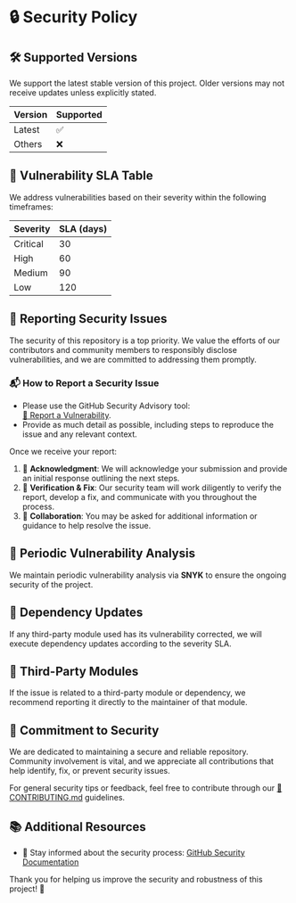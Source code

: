 # 🔒 Security Policy  

## 🛠 Supported Versions  
We support the latest stable version of this project. Older versions may not receive updates unless explicitly stated.  

| Version | Supported |
|---------|-----------|
| Latest  | ✅        |
| Others  | ❌        |

## 🔄 Vulnerability SLA Table  
We address vulnerabilities based on their severity within the following timeframes:  

| Severity  | SLA (days) |
|-----------|------------|
| Critical  | 30         |
| High      | 60         |
| Medium    | 90         |
| Low       | 120        |

## 🐞 Reporting Security Issues  
The security of this repository is a top priority. We value the efforts of our contributors and community members to responsibly disclose vulnerabilities, and we are committed to addressing them promptly.  

### 📬 How to Report a Security Issue  
- Please use the GitHub Security Advisory tool:  
  [📝 Report a Vulnerability](https://github.com/marco-quicula/discloud-api-action/security/advisories/new).  
- Provide as much detail as possible, including steps to reproduce the issue and any relevant context.  

Once we receive your report:  
1. 📨 **Acknowledgment**: We will acknowledge your submission and provide an initial response outlining the next steps.  
2. 🔄 **Verification & Fix**: Our security team will work diligently to verify the report, develop a fix, and communicate with you throughout the process.  
3. 🧩 **Collaboration**: You may be asked for additional information or guidance to help resolve the issue.  

## 🔄 Periodic Vulnerability Analysis  
We maintain periodic vulnerability analysis via **SNYK** to ensure the ongoing security of the project.  

## 🔧 Dependency Updates  
If any third-party module used has its vulnerability corrected, we will execute dependency updates according to the severity SLA.  

## 🔗 Third-Party Modules  
If the issue is related to a third-party module or dependency, we recommend reporting it directly to the maintainer of that module.  

## 🤝 Commitment to Security  
We are dedicated to maintaining a secure and reliable repository. Community involvement is vital, and we appreciate all contributions that help identify, fix, or prevent security issues.  

For general security tips or feedback, feel free to contribute through our [📜 CONTRIBUTING.md](./CONTRIBUTING.md) guidelines.  

## 📚 Additional Resources  
- 📢 Stay informed about the security process: [GitHub Security Documentation](https://docs.github.com/en/code-security)  

Thank you for helping us improve the security and robustness of this project! 🚀  
